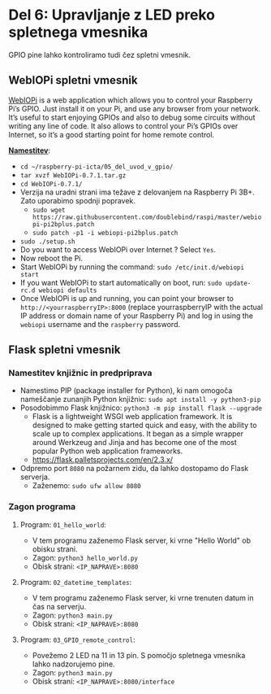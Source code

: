 # Del 6: Upravljanje z LED preko spletnega vmesnika

GPIO pine lahko kontroliramo tudi čez spletni vmesnik.

## WebIOPi spletni vmesnik
[WebIOPi](http://webiopi.trouch.com/) is a web application which allows you to control your Raspberry Pi’s GPIO. Just install it on your Pi, and use any browser from your network.
It’s useful to start enjoying GPIOs and also to debug some circuits without writing any line of code. It also allows to control your Pi’s GPIOs over Internet, so it’s a good starting point for home remote control.

**[Namestitev](https://thepiguy.altervista.org/webiopi-rp3/)**:
- `cd ~/raspberry-pi-icta/05_del_uvod_v_gpio/`
- `tar xvzf WebIOPi-0.7.1.tar.gz`
- `cd WebIOPi-0.7.1/`
- Verzija na uradni strani ima težave z delovanjem na Raspberry Pi 3B+. Zato uporabimo spodnji popravek.
    - `sudo wget https://raw.githubusercontent.com/doublebind/raspi/master/webiopi-pi2bplus.patch`
    - `sudo patch -p1 -i webiopi-pi2bplus.patch`
- `sudo ./setup.sh`
- Do you want to access WebIOPi over Internet ? Select `Yes`.
- Now reboot the Pi.
- Start WebIOPi by running the command: `sudo /etc/init.d/webiopi start`
- If you want WebIOPi to start automatically on boot, run: `sudo update-rc.d webiopi defaults`
- Once WebIOPi is up and running, you can point your browser to `http://<yourraspberryIP>:8000` (replace yourraspberryIP with the actual IP address or domain name of your Raspberry Pi) and log in using the `webiopi` username and the `raspberry` password.


## Flask spletni vmesnik

### Namestitev knjižnic in predpriprava
- Namestimo PIP (package installer for Python), ki nam omogoča nameščanje zunanjih Python knjižnic: `sudo apt install -y python3-pip`
- Posodobimmo Flask knjižnico: `python3 -m pip install flask --upgrade`
    - Flask is a lightweight WSGI web application framework. It is designed to make getting started quick and easy, with the ability to scale up to complex applications. It began as a simple wrapper around Werkzeug and Jinja and has become one of the most popular Python web application frameworks.
    - https://flask.palletsprojects.com/en/2.3.x/
- Odpremo port `8080` na požarnem zidu, da lahko dostopamo do Flask serverja.
    - Zaženemo: `sudo ufw allow 8080`

### Zagon programa
1. Program: `01_hello_world`:
    - V tem programu zaženemo Flask server, ki vrne "Hello World" ob obisku strani.
    - Zagon: `python3 hello_world.py`
    - Obisk strani: `<IP_NAPRAVE>:8080`

2. Program: `02_datetime_templates`:
    - V tem programu zaženemo Flask server, ki vrne trenuten datum in čas na serverju.
    - Zagon: `python3 main.py`
    - Obisk strani: `<IP_NAPRAVE>:8080`

3. Program: `03_GPIO_remote_control`:
    - Povežemo 2 LED na 11 in 13 pin. S pomočjo spletnega vmesnika lahko nadzorujemo pine.
    - Zagon: `python3 main.py`
    - Obisk strani: `<IP_NAPRAVE>:8080/interface`


